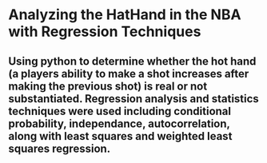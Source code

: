 # Analyzing the HatHand in the NBA with Regression Techniques

## Using python to determine whether the hot hand (a players ability to make a shot increases after making the previous shot) is real or not substantiated. Regression analysis and statistics techniques were used including conditional probability, independance, autocorrelation, along with least squares and weighted least squares regression. 

